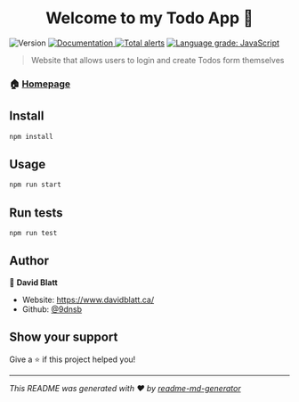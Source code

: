 <h1 align="center">Welcome to my Todo App 👋</h1>
<p>
  <img alt="Version" src="https://img.shields.io/badge/version-0.1.0-blue.svg?cacheSeconds=2592000" />
  <a href="https://github.com/9dnsb/todo-app" target="_blank">
    <img alt="Documentation" src="https://img.shields.io/badge/documentation-yes-brightgreen.svg" />
  </a>
  <a href="https://lgtm.com/projects/g/9dnsb/todo-app/alerts/"><img alt="Total alerts" src="https://img.shields.io/lgtm/alerts/g/9dnsb/todo-app.svg?logo=lgtm&logoWidth=18"/></a>
<a href="https://lgtm.com/projects/g/9dnsb/todo-app/context:javascript"><img alt="Language grade: JavaScript" src="https://img.shields.io/lgtm/grade/javascript/g/9dnsb/todo-app.svg?logo=lgtm&logoWidth=18"/></a>

</p>

> Website that allows users to login and create Todos form themselves

### 🏠 [Homepage](https://flamboyant-leakey-fe8698.netlify.app/)

## Install

```sh
npm install
```

## Usage

```sh
npm run start
```

## Run tests

```sh
npm run test
```

## Author

👤 **David Blatt**

- Website: https://www.davidblatt.ca/
- Github: [@9dnsb](https://github.com/9dnsb)

## Show your support

Give a ⭐️ if this project helped you!

---

_This README was generated with ❤️ by [readme-md-generator](https://github.com/kefranabg/readme-md-generator)_
